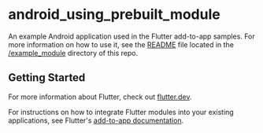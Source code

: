 # android_using_prebuilt_module

An example Android application used in the Flutter add-to-app samples. For more
information on how to use it, see the [README](../README.md) file located in the
[/example_module](/example_module) directory of this repo.

## Getting Started

For more information about Flutter, check out
[flutter.dev](https://flutter.dev).

For instructions on how to integrate Flutter modules into your existing
applications, see Flutter's
[add-to-app documentation](https://flutter.dev/docs/development/add-to-app).
